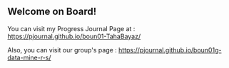 ## Welcome on Board!

You can visit my Progress Journal Page at : https://pjournal.github.io/boun01-TahaBayaz/

Also, you can visit our group's page : https://pjournal.github.io/boun01g-data-mine-r-s/
